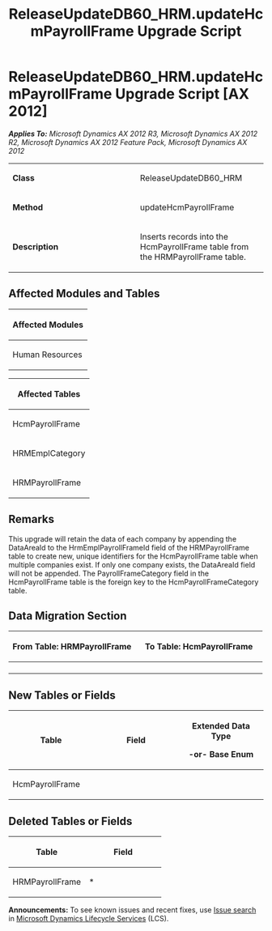 ﻿---
title: ReleaseUpdateDB60_HRM.updateHcmPayrollFrame Upgrade Script
TOCTitle: ReleaseUpdateDB60_HRM.updateHcmPayrollFrame Upgrade Script
ms:assetid: 9cc58385-ad1f-2123-ac4d-61c43a36b923
ms:mtpsurl: https://msdn.microsoft.com/en-us/library/JJ686349(v=AX.60)
ms:contentKeyID: 49710051
ms.date: 05/18/2015
mtps_version: v=AX.60
---

# ReleaseUpdateDB60\_HRM.updateHcmPayrollFrame Upgrade Script [AX 2012]


_**Applies To:** Microsoft Dynamics AX 2012 R3, Microsoft Dynamics AX 2012 R2, Microsoft Dynamics AX 2012 Feature Pack, Microsoft Dynamics AX 2012_

<table>
<colgroup>
<col style="width: 50%" />
<col style="width: 50%" />
</colgroup>
<tbody>
<tr class="odd">
<td><p><strong>Class</strong></p></td>
<td><p>ReleaseUpdateDB60_HRM</p></td>
</tr>
<tr class="even">
<td><p><strong>Method</strong></p></td>
<td><p>updateHcmPayrollFrame</p></td>
</tr>
<tr class="odd">
<td><p><strong>Description</strong></p></td>
<td><p>Inserts records into the HcmPayrollFrame table from the HRMPayrollFrame table.</p></td>
</tr>
</tbody>
</table>


## Affected Modules and Tables

<table>
<colgroup>
<col style="width: 100%" />
</colgroup>
<thead>
<tr class="header">
<th><p>Affected Modules</p></th>
</tr>
</thead>
<tbody>
<tr class="odd">
<td><p>Human Resources</p></td>
</tr>
</tbody>
</table>


<table>
<colgroup>
<col style="width: 100%" />
</colgroup>
<thead>
<tr class="header">
<th><p>Affected Tables</p></th>
</tr>
</thead>
<tbody>
<tr class="odd">
<td><p>HcmPayrollFrame</p></td>
</tr>
<tr class="even">
<td><p>HRMEmplCategory</p></td>
</tr>
<tr class="odd">
<td><p>HRMPayrollFrame</p></td>
</tr>
</tbody>
</table>


## Remarks

This upgrade will retain the data of each company by appending the DataAreaId to the HrmEmplPayrollFrameId field of the HRMPayrollFrame table to create new, unique identifiers for the HcmPayrollFrame table when multiple companies exist. If only one company exists, the DataAreaId field will not be appended. The PayrollFrameCategory field in the HcmPayrollFrame table is the foreign key to the HcmPayrollFrameCategory table.

## Data Migration Section

<table>
<colgroup>
<col style="width: 50%" />
<col style="width: 50%" />
</colgroup>
<thead>
<tr class="header">
<th><p>From Table: HRMPayrollFrame</p></th>
<th><p>To Table: HcmPayrollFrame</p></th>
</tr>
</thead>
<tbody>
<tr class="odd">
<td><p></p></td>
<td><p></p></td>
</tr>
</tbody>
</table>


## New Tables or Fields

<table>
<colgroup>
<col style="width: 33%" />
<col style="width: 33%" />
<col style="width: 33%" />
</colgroup>
<thead>
<tr class="header">
<th><p>Table</p></th>
<th><p>Field</p></th>
<th><p>Extended Data Type</p>
<p>-or- Base Enum</p></th>
</tr>
</thead>
<tbody>
<tr class="odd">
<td><p>HcmPayrollFrame</p></td>
<td><p></p></td>
<td><p></p></td>
</tr>
</tbody>
</table>


## Deleted Tables or Fields

<table>
<colgroup>
<col style="width: 50%" />
<col style="width: 50%" />
</colgroup>
<thead>
<tr class="header">
<th><p>Table</p></th>
<th><p>Field</p></th>
</tr>
</thead>
<tbody>
<tr class="odd">
<td><p>HRMPayrollFrame</p></td>
<td><p>*</p></td>
</tr>
</tbody>
</table>

  
**Announcements:** To see known issues and recent fixes, use [Issue search](http://go.microsoft.com/fwlink/?linkid=389258) in [Microsoft Dynamics Lifecycle Services](http://go.microsoft.com/fwlink/?linkid=306505) (LCS).

